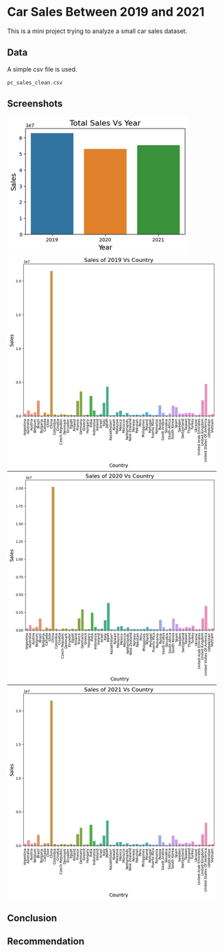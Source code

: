 # Car Sales Between 2019 and 2021

This is a mini project trying to analyze a small car sales dataset.

## Data

A simple csv file is used.

    pc_sales_clean.csv





## Screenshots

![App Screenshot](img1.png)
![App Screenshot](img2.png)
![App Screenshot](img4.png)
![App Screenshot](img5.png)

## Conclusion
    


## Recommendation
    
